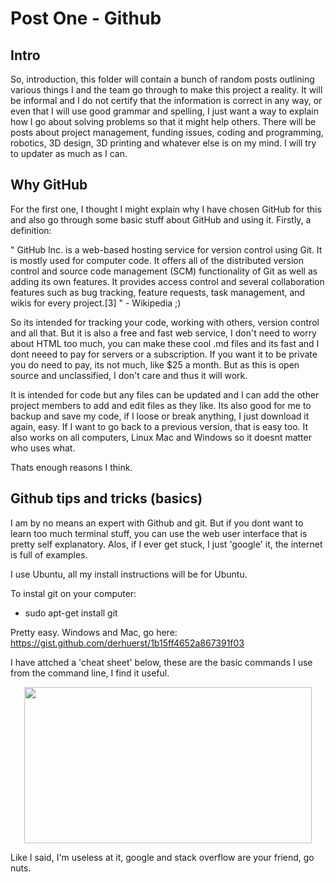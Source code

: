 # Post One - Github

## Intro 
So, introduction, this folder will contain a bunch of random posts outlining various things I and the team go through to make this project a reality. It will be informal and I do not certify that the information is correct in any way, or even that I will use good grammar and spelling, I just want a way to explain how I go about solving problems so that it might help others. There will be posts about project management, funding issues, coding and programming, robotics, 3D design, 3D printing and whatever else is on my mind. I will try to updater as much as I can. 

## Why GitHub
For the first one, I thought I might explain why I have chosen GitHub for this and also go through some basic stuff about GitHub and using it. Firstly, a definition:

" GitHub Inc. is a web-based hosting service for version control using Git. It is mostly used for computer code. It offers all of the distributed version control and source code management (SCM) functionality of Git as well as adding its own features. It provides access control and several collaboration features such as bug tracking, feature requests, task management, and wikis for every project.[3] " - Wikipedia ;)

So its intended for tracking your code, working with others, version control and all that. But it is also a free and fast web service, I don't need to worry about HTML too much, you can make these cool .md files and its fast and I dont neeed to pay for servers or a subscription. If you want it to be private you do need to pay, its not much, like $25 a month. But as this is open source and unclassified, I don't care and thus it will work. 

It is intended for code but any files can be updated and I can add the other project members to add and edit files as they like. Its also good for me to backup and save my code, if I loose or break anything, I just download it again, easy. If I want to go back to a previous version, that is easy too. It also works on all computers, Linux Mac and Windows so it doesnt matter who uses what. 

Thats enough reasons I think. 

## Github tips and tricks (basics)
I am by no means an expert with Github and git. But if you dont want to learn too much terminal stuff, you can use the web user interface that is pretty self explanatory. Alos, if I ever get stuck, I just 'google' it, the internet is full of examples. 

I use Ubuntu, all my install instructions will be for Ubuntu. 

To instal git on your computer:
- sudo apt-get install git

Pretty easy. Windows and Mac, go here: https://gist.github.com/derhuerst/1b15ff4652a867391f03

I have attched a 'cheat sheet' below, these are the basic commands I use from the command line, I find it useful. 

<p align="center">
  <img width="460" height="250" src="https://www.git-tower.com/blog/content/posts/54-git-cheat-sheet/git-cheat-sheet-large01.png
">
</p>
 

Like I said, I'm useless at it, google and stack overflow are your friend, go nuts. 
